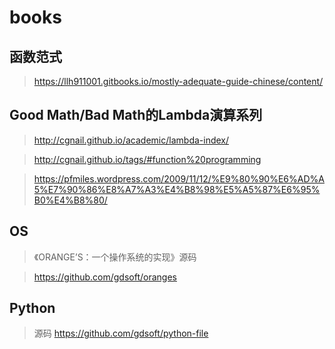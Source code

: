 # books

## 函数范式
> https://llh911001.gitbooks.io/mostly-adequate-guide-chinese/content/

## Good Math/Bad Math的Lambda演算系列
> http://cgnail.github.io/academic/lambda-index/

> http://cgnail.github.io/tags/#function%20programming

> https://pfmiles.wordpress.com/2009/11/12/%E9%80%90%E6%AD%A5%E7%90%86%E8%A7%A3%E4%B8%98%E5%A5%87%E6%95%B0%E4%B8%80/

## OS
>《ORANGE’S：一个操作系统的实现》源码

> https://github.com/gdsoft/oranges

## Python
> 源码
> https://github.com/gdsoft/python-file
